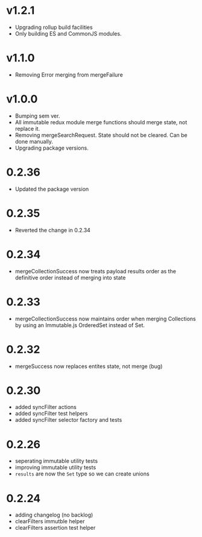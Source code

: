 # v1.2.1

- Upgrading rollup build facilities
- Only building ES and CommonJS modules.

# v1.1.0

- Removing Error merging from mergeFailure

# v1.0.0

- Bumping sem ver.
- All immutable redux module merge functions should merge state, not replace it.
- Removing mergeSearchRequest. State should not be cleared. Can be done manually.
- Upgrading package versions.

# 0.2.36

- Updated the package version

# 0.2.35

- Reverted the change in 0.2.34

# 0.2.34

- mergeCollectionSuccess now treats payload results order as the definitive order instead of merging into state

# 0.2.33

- mergeCollectionSuccess now maintains order when merging Collections by using an Immutable.js OrderedSet instead of Set.

# 0.2.32

- mergeSuccess now replaces entites state, not merge (bug)

# 0.2.30

- added syncFilter actions
- added syncFilter test helpers
- added syncFilter selector factory and tests

# 0.2.26

- seperating immutable utility tests
- improving immutable utility tests
- `results` are now the `Set` type so we can create unions

# 0.2.24

- adding changelog (no backlog)
- clearFilters immutble helper
- clearFilters assertion test helper
